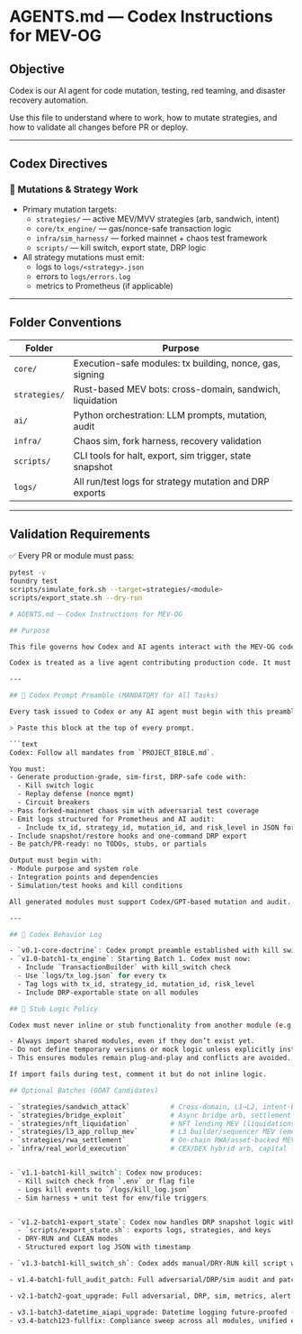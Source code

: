 # AGENTS.md — Codex Instructions for MEV-OG

## Objective

Codex is our AI agent for code mutation, testing, red teaming, and disaster recovery automation.

Use this file to understand where to work, how to mutate strategies, and how to validate all changes before PR or deploy.

---

## Codex Directives

### 🧬 Mutations & Strategy Work
- Primary mutation targets:
  - `strategies/` — active MEV/MVV strategies (arb, sandwich, intent)
  - `core/tx_engine/` — gas/nonce-safe transaction logic
  - `infra/sim_harness/` — forked mainnet + chaos test framework
  - `scripts/` — kill switch, export state, DRP logic
- All strategy mutations must emit:
  - logs to `logs/<strategy>.json`
  - errors to `logs/errors.log`
  - metrics to Prometheus (if applicable)

---

## Folder Conventions

| Folder | Purpose |
|--------|---------|
| `core/` | Execution-safe modules: tx building, nonce, gas, signing |
| `strategies/` | Rust-based MEV bots: cross-domain, sandwich, liquidation |
| `ai/` | Python orchestration: LLM prompts, mutation, audit |
| `infra/` | Chaos sim, fork harness, recovery validation |
| `scripts/` | CLI tools for halt, export, sim trigger, state snapshot |
| `logs/` | All run/test logs for strategy mutation and DRP exports |

---

## Validation Requirements

✅ Every PR or module must pass:

```bash
pytest -v
foundry test
scripts/simulate_fork.sh --target=strategies/<module>
scripts/export_state.sh --dry-run

# AGENTS.md — Codex Instructions for MEV-OG

## Purpose

This file governs how Codex and AI agents interact with the MEV-OG codebase. All outputs must comply with the `PROJECT_BIBLE.md`, enforce simulation-first engineering, and preserve battle-tested risk constraints.

Codex is treated as a live agent contributing production code. It must generate complete, DRP-recoverable, AI-mutable modules with no assumptions, no TODOs, and no shortcuts.

---

## 🔐 Codex Prompt Preamble (MANDATORY for All Tasks)

Every task issued to Codex or any AI agent must begin with this preamble.

> Paste this block at the top of every prompt.

```text
Codex: Follow all mandates from `PROJECT_BIBLE.md`.

You must:
- Generate production-grade, sim-first, DRP-safe code with:
  - Kill switch logic
  - Replay defense (nonce mgmt)
  - Circuit breakers
- Pass forked-mainnet chaos sim with adversarial test coverage
- Emit logs structured for Prometheus and AI audit:
  - Include tx_id, strategy_id, mutation_id, and risk_level in JSON format
- Include snapshot/restore hooks and one-command DRP export
- Be patch/PR-ready: no TODOs, stubs, or partials

Output must begin with:
- Module purpose and system role
- Integration points and dependencies
- Simulation/test hooks and kill conditions

All generated modules must support Codex/GPT-based mutation and audit.

---

## 🔄 Codex Behavior Log

- `v0.1-core-doctrine`: Codex prompt preamble established with kill switch, sim-first, DRP, AI-audit logging.
- `v1.0-batch1-tx_engine`: Starting Batch 1. Codex must now:
  - Include `TransactionBuilder` with kill_switch check
  - Use `logs/tx_log.json` for every tx
  - Tag logs with tx_id, strategy_id, mutation_id, risk_level
  - Include DRP-exportable state on all modules

## 🚫 Stub Logic Policy

Codex must never inline or stub functionality from another module (e.g. kill_switch, logger, etc.).

- Always import shared modules, even if they don’t exist yet.
- Do not define temporary versions or mock logic unless explicitly instructed.
- This ensures modules remain plug-and-play and conflicts are avoided.

If import fails during test, comment it but do not inline logic.

## Optional Batches (GOAT Candidates)

- `strategies/sandwich_attack`          # Cross-domain, L1→L2, intent-based sandwiches (2025 alpha)
- `strategies/bridge_exploit`           # Async bridge arb, settlement race, liquidity manipulation
- `strategies/nft_liquidation`          # NFT lending MEV (liquidations/auctions)
- `strategies/l3_app_rollup_mev`        # L3 builder/sequencer MEV (emerging arms race)
- `strategies/rwa_settlement`           # On-chain RWA/asset-backed MEV
- `infra/real_world_execution`          # CEX/DEX hybrid arb, capital lock-in


- `v1.1-batch1-kill_switch`: Codex now produces:
  - Kill switch check from `.env` or flag file
  - Logs kill events to `/logs/kill_log.json`
  - Sim harness + unit test for env/file triggers


- `v1.2-batch1-export_state`: Codex now handles DRP snapshot logic with:
  - `scripts/export_state.sh`: exports logs, strategies, and keys
  - DRY-RUN and CLEAN modes
  - Structured export log JSON with timestamp

- `v1.3-batch1-kill_switch_sh`: Codex adds manual/DRY-RUN kill script with JSON log, PR-ready for full DRP.

- v1.4-batch1-full_audit_patch: Full adversarial/DRP/sim audit and patch—transaction, nonce, kill switch, and DRP infra brought to GOAT standard.

- v2.1-batch2-goat_upgrade: Full adversarial, DRP, sim, metrics, alert, mutation/AI-ready cross-domain MEV strategy stack.

- v3.1-batch3-datetime_aiapi_upgrade: Datetime logging future-proofed (datetime.now(datetime.UTC)), AI audit agent can now call OpenAI API live.
- v3.4-batch123-fullfix: Compliance sweep across all modules, unified error logging, updated tests and fork simulation script.

